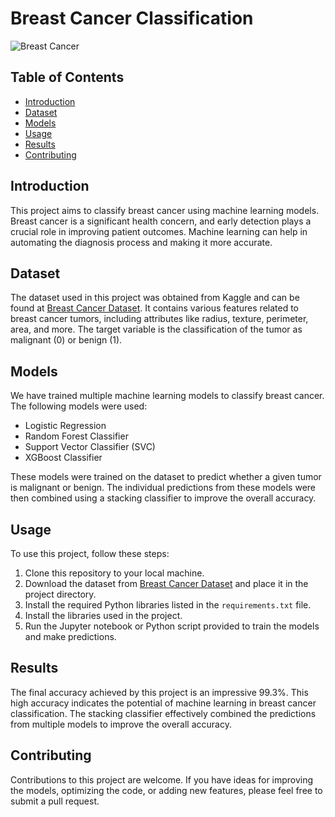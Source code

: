 # Breast Cancer Classification

![Breast Cancer](https://images.pexels.com/photos/1632474/pexels-photo-1632474.jpeg)

## Table of Contents
- [Introduction](#introduction)
- [Dataset](#dataset)
- [Models](#models)
- [Usage](#usage)
- [Results](#results)
- [Contributing](#contributing)

## Introduction
This project aims to classify breast cancer using machine learning models. Breast cancer is a significant health concern, and early detection plays a crucial role in improving patient outcomes. Machine learning can help in automating the diagnosis process and making it more accurate.

## Dataset
The dataset used in this project was obtained from Kaggle and can be found at [Breast Cancer Dataset](https://www.kaggle.com/datasets/yasserh/breast-cancer-dataset). It contains various features related to breast cancer tumors, including attributes like radius, texture, perimeter, area, and more. The target variable is the classification of the tumor as malignant (0) or benign (1).

## Models
We have trained multiple machine learning models to classify breast cancer. The following models were used:
- Logistic Regression
- Random Forest Classifier
- Support Vector Classifier (SVC)
- XGBoost Classifier

These models were trained on the dataset to predict whether a given tumor is malignant or benign. The individual predictions from these models were then combined using a stacking classifier to improve the overall accuracy.

## Usage
To use this project, follow these steps:
1. Clone this repository to your local machine.
2. Download the dataset from [Breast Cancer Dataset](https://www.kaggle.com/datasets/yasserh/breast-cancer-dataset) and place it in the project directory.
3. Install the required Python libraries listed in the `requirements.txt` file.
4. Install the libraries used in the project.
5. Run the Jupyter notebook or Python script provided to train the models and make predictions.

## Results
The final accuracy achieved by this project is an impressive 99.3%. This high accuracy indicates the potential of machine learning in breast cancer classification. The stacking classifier effectively combined the predictions from multiple models to improve the overall accuracy.

## Contributing
Contributions to this project are welcome. If you have ideas for improving the models, optimizing the code, or adding new features, please feel free to submit a pull request.
